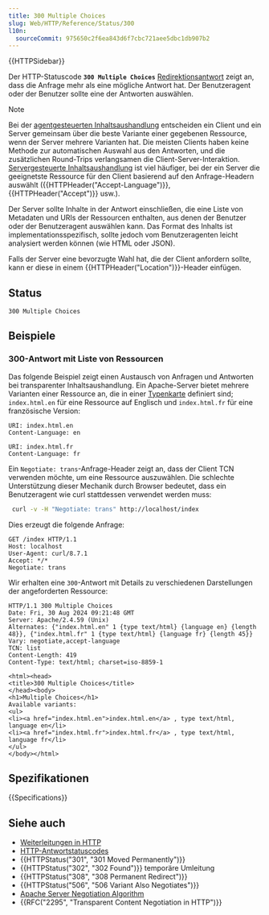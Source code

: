 ```yaml
---
title: 300 Multiple Choices
slug: Web/HTTP/Reference/Status/300
l10n:
  sourceCommit: 975650c2f6ea843d6f7cbc721aee5dbc1db907b2
---
```


{{HTTPSidebar}}

Der HTTP-Statuscode **`300 Multiple Choices`** [Redirektionsantwort](/de/docs/Web/HTTP/Reference/Status#redirection_messages) zeigt an, dass die Anfrage mehr als eine mögliche Antwort hat. Der Benutzeragent oder der Benutzer sollte eine der Antworten auswählen.

> [!NOTE]
> Bei der [agentgesteuerten Inhaltsaushandlung](/de/docs/Web/HTTP/Guides/Content_negotiation#agent-driven_negotiation) entscheiden ein Client und ein Server gemeinsam über die beste Variante einer gegebenen Ressource, wenn der Server mehrere Varianten hat.
> Die meisten Clients haben keine Methode zur automatischen Auswahl aus den Antworten, und die zusätzlichen Round-Trips verlangsamen die Client-Server-Interaktion.
> [Servergesteuerte Inhaltsaushandlung](/de/docs/Web/HTTP/Guides/Content_negotiation#server-driven_content_negotiation) ist viel häufiger, bei der ein Server die geeignetste Ressource für den Client basierend auf den Anfrage-Headern auswählt ({{HTTPHeader("Accept-Language")}}, {{HTTPHeader("Accept")}} usw.).

Der Server sollte Inhalte in der Antwort einschließen, die eine Liste von Metadaten und URIs der Ressourcen enthalten, aus denen der Benutzer oder der Benutzeragent auswählen kann. Das Format des Inhalts ist implementationsspezifisch, sollte jedoch vom Benutzeragenten leicht analysiert werden können (wie HTML oder JSON).

Falls der Server eine bevorzugte Wahl hat, die der Client anfordern sollte, kann er diese in einem {{HTTPHeader("Location")}}-Header einfügen.

## Status

```http
300 Multiple Choices
```

## Beispiele

### 300-Antwort mit Liste von Ressourcen

Das folgende Beispiel zeigt einen Austausch von Anfragen und Antworten bei transparenter Inhaltsaushandlung. Ein Apache-Server bietet mehrere Varianten einer Ressource an, die in einer [Typenkarte](https://httpd.apache.org/docs/trunk/mod/mod_negotiation.html#typemaps) definiert sind; `index.html.en` für eine Ressource auf Englisch und `index.html.fr` für eine französische Version:

```http
URI: index.html.en
Content-Language: en

URI: index.html.fr
Content-Language: fr
```

Ein `Negotiate: trans`-Anfrage-Header zeigt an, dass der Client TCN verwenden möchte, um eine Ressource auszuwählen. Die schlechte Unterstützung dieser Mechanik durch Browser bedeutet, dass ein Benutzeragent wie curl stattdessen verwendet werden muss:

```bash
 curl -v -H "Negotiate: trans" http://localhost/index
```

Dies erzeugt die folgende Anfrage:

```http
GET /index HTTP/1.1
Host: localhost
User-Agent: curl/8.7.1
Accept: */*
Negotiate: trans
```

Wir erhalten eine `300`-Antwort mit Details zu verschiedenen Darstellungen der angeforderten Ressource:

```http
HTTP/1.1 300 Multiple Choices
Date: Fri, 30 Aug 2024 09:21:48 GMT
Server: Apache/2.4.59 (Unix)
Alternates: {"index.html.en" 1 {type text/html} {language en} {length 48}}, {"index.html.fr" 1 {type text/html} {language fr} {length 45}}
Vary: negotiate,accept-language
TCN: list
Content-Length: 419
Content-Type: text/html; charset=iso-8859-1

<html><head>
<title>300 Multiple Choices</title>
</head><body>
<h1>Multiple Choices</h1>
Available variants:
<ul>
<li><a href="index.html.en">index.html.en</a> , type text/html, language en</li>
<li><a href="index.html.fr">index.html.fr</a> , type text/html, language fr</li>
</ul>
</body></html>
```

## Spezifikationen

{{Specifications}}

## Siehe auch

- [Weiterleitungen in HTTP](/de/docs/Web/HTTP/Guides/Redirections)
- [HTTP-Antwortstatuscodes](/de/docs/Web/HTTP/Reference/Status)
- {{HTTPStatus("301", "301 Moved Permanently")}}
- {{HTTPStatus("302", "302 Found")}} temporäre Umleitung
- {{HTTPStatus("308", "308 Permanent Redirect")}}
- {{HTTPStatus("506", "506 Variant Also Negotiates")}}
- [Apache Server Negotiation Algorithm](https://httpd.apache.org/docs/current/en/content-negotiation.html#algorithm)
- {{RFC("2295", "Transparent Content Negotiation in HTTP")}}
